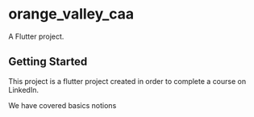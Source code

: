 # orange_valley_caa

A Flutter project.

## Getting Started

This project is a flutter project created in order to complete a course on LinkedIn.

We have covered basics notions
